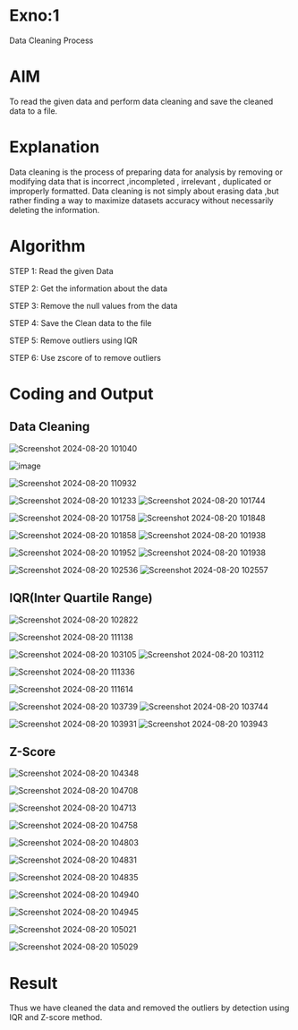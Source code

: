 # Exno:1
Data Cleaning Process

# AIM
To read the given data and perform data cleaning and save the cleaned data to a file.

# Explanation
Data cleaning is the process of preparing data for analysis by removing or modifying data that is incorrect ,incompleted , irrelevant , duplicated or improperly formatted. Data cleaning is not simply about erasing data ,but rather finding a way to maximize datasets accuracy without necessarily deleting the information.

# Algorithm
STEP 1: Read the given Data

STEP 2: Get the information about the data

STEP 3: Remove the null values from the data

STEP 4: Save the Clean data to the file

STEP 5: Remove outliers using IQR

STEP 6: Use zscore of to remove outliers

# Coding and Output
## Data Cleaning

![Screenshot 2024-08-20 101040](https://github.com/user-attachments/assets/fead883a-5fab-43a8-a5bd-7ca6625ce4a1)

![image](https://github.com/user-attachments/assets/96cd0150-7f5c-4c60-903e-1f97cbaa9eda)


![Screenshot 2024-08-20 110932](https://github.com/user-attachments/assets/cb55b651-90a6-4912-b585-de3c62955401)


![Screenshot 2024-08-20 101233](https://github.com/user-attachments/assets/aff7595e-ce9d-4fbb-a220-2f036bcf6f80)
![Screenshot 2024-08-20 101744](https://github.com/user-attachments/assets/f15d3b6e-800c-40da-8df2-8dbb2da9fa00)

![Screenshot 2024-08-20 101758](https://github.com/user-attachments/assets/658bbe00-501f-41a5-8d29-ba55f329eba4)
![Screenshot 2024-08-20 101848](https://github.com/user-attachments/assets/d00d372e-56af-4108-883c-ffe6753e9ed9)

![Screenshot 2024-08-20 101858](https://github.com/user-attachments/assets/651138b5-974e-4814-b2cf-eade6eb28587)
![Screenshot 2024-08-20 101938](https://github.com/user-attachments/assets/6363467f-7e21-48ec-b427-bc39cc509ba8)

![Screenshot 2024-08-20 101952](https://github.com/user-attachments/assets/81e3edeb-0e41-4e65-84dc-6b0723f1745b)
![Screenshot 2024-08-20 101938](https://github.com/user-attachments/assets/74243548-4907-495c-96b9-91d93a73e85b)

![Screenshot 2024-08-20 102536](https://github.com/user-attachments/assets/f2093699-7422-48ac-a23a-0c1d666e9aa7)
![Screenshot 2024-08-20 102557](https://github.com/user-attachments/assets/48c3cd21-60bd-4e0b-8773-a2586b1d42d0)

## IQR(Inter Quartile Range)

![Screenshot 2024-08-20 102822](https://github.com/user-attachments/assets/bc22df40-14c3-4c83-a5b7-8a301048e0cc)

![Screenshot 2024-08-20 111138](https://github.com/user-attachments/assets/f66e97e4-45c0-4fc6-8f62-57a6fa6729f3)


![Screenshot 2024-08-20 103105](https://github.com/user-attachments/assets/e9b569a8-7587-4d03-8d1c-d839ec74df5f)
![Screenshot 2024-08-20 103112](https://github.com/user-attachments/assets/4c87b2ee-7e14-4ecc-9f7d-3977ea76af6f)

![Screenshot 2024-08-20 111336](https://github.com/user-attachments/assets/f8e15dcd-1749-4a84-828c-3d75eab39aa2)


![Screenshot 2024-08-20 111614](https://github.com/user-attachments/assets/fa47f657-46f4-4078-bab9-72519f92cabc)


![Screenshot 2024-08-20 103739](https://github.com/user-attachments/assets/f3858bfb-e8ec-4165-95a0-2db29956fa64)
![Screenshot 2024-08-20 103744](https://github.com/user-attachments/assets/caf25994-5687-4d99-b956-869c53c38974)

![Screenshot 2024-08-20 103931](https://github.com/user-attachments/assets/79eaab19-274c-4c1b-a3ec-d46194b3f3e7)
![Screenshot 2024-08-20 103943](https://github.com/user-attachments/assets/6f46e2b6-dda1-4dcb-b60c-178c6f19d3ab)

## Z-Score

![Screenshot 2024-08-20 104348](https://github.com/user-attachments/assets/afb02a3a-99fa-41d9-a5ac-b3f1eb187889)

![Screenshot 2024-08-20 104708](https://github.com/user-attachments/assets/a434c12f-7f65-4199-ae41-84c4b808f1d7)

![Screenshot 2024-08-20 104713](https://github.com/user-attachments/assets/2869e231-82f5-4f65-9a18-9723804c2418)

![Screenshot 2024-08-20 104758](https://github.com/user-attachments/assets/9c80fba3-0a8b-4fc8-a349-036e4b398c92)

![Screenshot 2024-08-20 104803](https://github.com/user-attachments/assets/b80de27a-6c00-49f1-9fa9-ee9e8ceb3cce)

![Screenshot 2024-08-20 104831](https://github.com/user-attachments/assets/61aeb8fb-7847-4c0b-a438-666fe298a4ef)

![Screenshot 2024-08-20 104835](https://github.com/user-attachments/assets/99b28355-9dc6-4113-8c2b-90acb4a830ec)

![Screenshot 2024-08-20 104940](https://github.com/user-attachments/assets/3bdb5c43-0b6f-480b-b2fc-8c12a8786c6e)

![Screenshot 2024-08-20 104945](https://github.com/user-attachments/assets/0f1fe1bd-0faa-49d4-a479-a778c42e3ae9)

![Screenshot 2024-08-20 105021](https://github.com/user-attachments/assets/61cb7c8e-4c76-4673-b48e-9861f2c96706)

![Screenshot 2024-08-20 105029](https://github.com/user-attachments/assets/77d5ba44-1c2b-4b66-a9ac-ee035d4aa8fc)


# Result
Thus we have cleaned the data and removed the outliers by detection using IQR and Z-score method.
